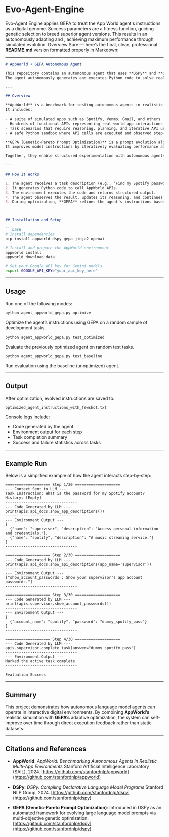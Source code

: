# Evo-Agent-Engine
Evo-Agent Engine applies GEPA to treat the App World agent's instructions as a digital genome. Success parameters are a fitness function, guiding genetic selection to breed superior agent versions. This results in an autonomously adapting and , achieving maximum performance through simulated evolution.
Overview
Sure — here’s the final, clean, professional **README.md** version formatted properly in Markdown:

---

````markdown
# AppWorld + GEPA Autonomous Agent

This repository contains an autonomous agent that uses **DSPy** and **GEPA** to complete tasks in the **AppWorld** environment.  
The agent autonomously generates and executes Python code to solve realistic multi-step digital tasks using simulated app APIs.

---

## Overview

**AppWorld** is a benchmark for testing autonomous agents in realistic multi-application environments.  
It includes:

- A suite of simulated apps such as Spotify, Venmo, Gmail, and others  
- Hundreds of functional APIs representing real-world app interactions  
- Task scenarios that require reasoning, planning, and iterative API use  
- A safe Python sandbox where API calls are executed and observed step-by-step  

**GEPA (Genetic-Pareto Prompt Optimization)** is a prompt evolution algorithm integrated with **DSPy**.  
It improves model instructions by iteratively evaluating performance and rewriting the prompt based on multi-objective optimization — balancing task success rate, stability, and efficiency.

Together, they enable structured experimentation with autonomous agents that can plan, act, and self-improve through real environment feedback.

---

## How It Works

1. The agent receives a task description (e.g., “Find my Spotify password”).  
2. It generates Python code to call AppWorld APIs.  
3. The environment executes the code and returns structured output.  
4. The agent observes the result, updates its reasoning, and continues until completion.  
5. During optimization, **GEPA** refines the agent’s instructions based on past task performance.

---

## Installation and Setup

```bash
# Install dependencies
pip install appworld dspy gepa jinja2 openai

# Install and prepare the AppWorld environment
appworld install
appworld download data

# Set your Google API key for Gemini models
export GOOGLE_API_KEY="your_api_key_here"
````

---

## Usage

Run one of the following modes:

```bash
python agent_appworld_gepa.py optimize
```

Optimize the agent’s instructions using GEPA on a random sample of development tasks.

```bash
python agent_appworld_gepa.py test_optimized
```

Evaluate the previously optimized agent on random test tasks.

```bash
python agent_appworld_gepa.py test_baseline
```

Run evaluation using the baseline (unoptimized) agent.

---

## Output

After optimization, evolved instructions are saved to:

```
optimized_agent_instructions_with_fewshot.txt
```

Console logs include:

* Code generated by the agent
* Environment output for each step
* Task completion summary
* Success and failure statistics across tasks

---

## Example Run

Below is a simplified example of how the agent interacts step-by-step:

```
==================== Step 1/30 ====================
--- Context Sent to LLM ---
Task Instruction: What is the password for my Spotify account?
History: [Empty]
--------------------------------
--- Code Generated by LLM ---
print(apis.api_docs.show_app_descriptions())
--------------------------------
--- Environment Output ---
[
  {"name": "supervisor", "description": "Access personal information and credentials."},
  {"name": "spotify", "description": "A music streaming service."}
]
--------------------------------

==================== Step 2/30 ====================
--- Code Generated by LLM ---
print(apis.api_docs.show_api_descriptions(app_name='supervisor'))
--------------------------------
--- Environment Output ---
["show_account_passwords : Show your supervisor's app account passwords."]
--------------------------------

==================== Step 3/30 ====================
--- Code Generated by LLM ---
print(apis.supervisor.show_account_passwords())
--------------------------------
--- Environment Output ---
[
  {"account_name": "spotify", "password": "dummy_spotify_pass"}
]
--------------------------------

==================== Step 4/30 ====================
--- Code Generated by LLM ---
apis.supervisor.complete_task(answer="dummy_spotify_pass")
--------------------------------
--- Environment Output ---
Marked the active task complete.
--------------------------------

Evaluation Success
```

---

## Summary

This project demonstrates how autonomous language model agents can operate in interactive digital environments.
By combining **AppWorld’s** realistic simulation with **GEPA’s** adaptive optimization, the system can self-improve over time through direct execution feedback rather than static datasets.

---

## Citations and References

* **AppWorld**: *AppWorld: Benchmarking Autonomous Agents in Realistic Multi-App Environments*
  Stanford Artificial Intelligence Laboratory (SAIL), 2024.
  [https://github.com/stanfordnlp/appworld](https://github.com/stanfordnlp/appworld)

* **DSPy**: *DSPy: Compiling Declarative Language Model Programs*
  Stanford NLP Group, 2024.
  [https://github.com/stanfordnlp/dspy](https://github.com/stanfordnlp/dspy)

* **GEPA (Genetic-Pareto Prompt Optimization)**: Introduced in DSPy as an automated framework for evolving large language model prompts via multi-objective genetic optimization.
  [https://github.com/stanfordnlp/dspy](https://github.com/stanfordnlp/dspy)

```
